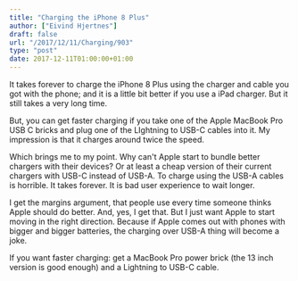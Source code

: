 ```yaml
---
title: "Charging the iPhone 8 Plus"
author: ["Eivind Hjertnes"]
draft: false
url: "/2017/12/11/Charging/903"
type: "post"
date: 2017-12-11T01:00:00+01:00
---
```


It takes forever to charge the iPhone 8 Plus using the charger and cable
you got with the phone; and it is a little bit better if you use a iPad
charger. But it still takes a very long time.

But, you can get faster charging if you take one of the Apple MacBook
Pro USB C bricks and plug one of the LIghtning to USB-C cables into it.
My impression is that it charges around twice the speed.

Which brings me to my point. Why can't Apple start to bundle better
chargers with their devices? Or at least a cheap version of their
current chargers with USB-C instead of USB-A. To charge using the USB-A
cables is horrible. It takes forever. It is bad user experience to wait
longer.

I get the margins argument, that people use every time someone thinks
Apple should do better. And, yes, I get that. But I just want Apple to
start moving in the right direction. Because if Apple comes out with
phones with bigger and bigger batteries, the charging over USB-A thing
will become a joke.

If you want faster charging: get a MacBook Pro power brick (the 13 inch
version is good enough) and a Lightning to USB-C cable.
